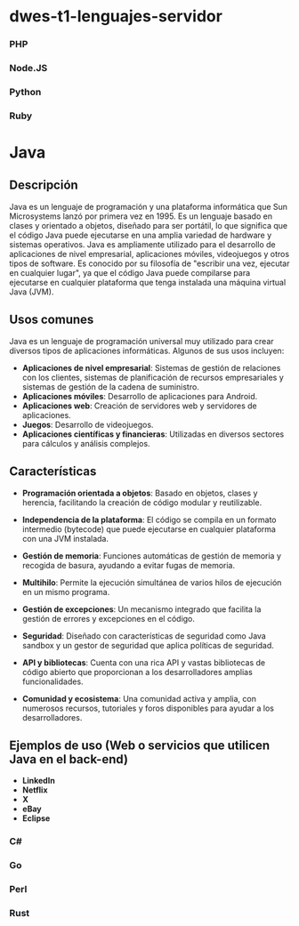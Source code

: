 # dwes-t1-lenguajes-servidor

### PHP

### Node.JS

### Python

### Ruby

# Java

## Descripción
Java es un lenguaje de programación y una plataforma informática que Sun Microsystems lanzó por primera vez en 1995. Es un lenguaje basado en clases y orientado a objetos, diseñado para ser portátil, lo que significa que el código Java puede ejecutarse en una amplia variedad de hardware y sistemas operativos. Java es ampliamente utilizado para el desarrollo de aplicaciones de nivel empresarial, aplicaciones móviles, videojuegos y otros tipos de software. Es conocido por su filosofía de "escribir una vez, ejecutar en cualquier lugar", ya que el código Java puede compilarse para ejecutarse en cualquier plataforma que tenga instalada una máquina virtual Java (JVM).

## Usos comunes
Java es un lenguaje de programación universal muy utilizado para crear diversos tipos de aplicaciones informáticas. Algunos de sus usos incluyen:

- **Aplicaciones de nivel empresarial**: Sistemas de gestión de relaciones con los clientes, sistemas de planificación de recursos empresariales y sistemas de gestión de la cadena de suministro.
- **Aplicaciones móviles**: Desarrollo de aplicaciones para Android.
- **Aplicaciones web**: Creación de servidores web y servidores de aplicaciones.
- **Juegos**: Desarrollo de videojuegos.
- **Aplicaciones científicas y financieras**: Utilizadas en diversos sectores para cálculos y análisis complejos.

## Características
- **Programación orientada a objetos**: Basado en objetos, clases y herencia, facilitando la creación de código modular y reutilizable.
  
- **Independencia de la plataforma**: El código se compila en un formato intermedio (bytecode) que puede ejecutarse en cualquier plataforma con una JVM instalada.

- **Gestión de memoria**: Funciones automáticas de gestión de memoria y recogida de basura, ayudando a evitar fugas de memoria.

- **Multihilo**: Permite la ejecución simultánea de varios hilos de ejecución en un mismo programa.

- **Gestión de excepciones**: Un mecanismo integrado que facilita la gestión de errores y excepciones en el código.

- **Seguridad**: Diseñado con características de seguridad como Java sandbox y un gestor de seguridad que aplica políticas de seguridad.

- **API y bibliotecas**: Cuenta con una rica API y vastas bibliotecas de código abierto que proporcionan a los desarrolladores amplias funcionalidades.

- **Comunidad y ecosistema**: Una comunidad activa y amplia, con numerosos recursos, tutoriales y foros disponibles para ayudar a los desarrolladores.

## Ejemplos de uso (Web o servicios que utilicen Java en el back-end)
- **LinkedIn**
- **Netflix**
- **X**
- **eBay**
- **Eclipse**
  
### C#

### Go

### Perl

### Rust
